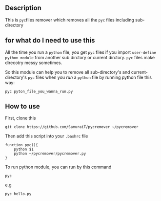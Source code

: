 Description
---------
This is `pyc`files remover which removes all the `pyc` files including sub-directory

for what do I need to use this
------------
All the time you run a `python` file, you get `pyc` files
if you import `user-define python module` from another sub dirctory or current dirctory.
`pyc` files make direcotry messy sometimes.

So this module can help you to remove all sub-directory's and current-directory's `pyc` files when you *run* a `python` file 
by running python file this way:
```
pyc pyton_file_you_wanna_run.py
```

How to use
-----------
First, clone this
```git
git clone https://github.com/SamuraiT/pycremover ~/pycremover
```
Then add this script into your `.bashrc` file
```
function pyc(){
    python $1
    python ~/pycremover/pycremover.py 
}
```
To run python module, you can run by this command
```
pyc
```

e.g
```
pyc hello.py
```

